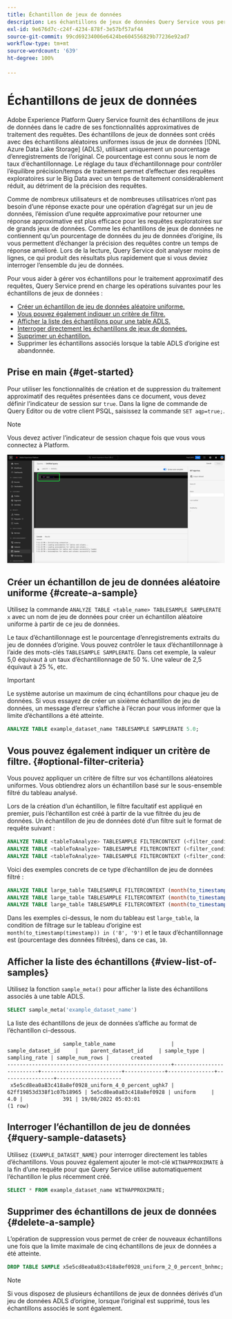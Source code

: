 ```yaml
---
title: Échantillon de jeux de données
description: Les échantillons de jeux de données Query Service vous permettent de mener des requêtes exploratoires sur le Big Data avec un temps de traitement considérablement réduit, mais au prix de la précision des requêtes. Ce guide fournit des informations sur la gestion de vos échantillons pour le traitement approximatif des requêtes.
exl-id: 9e676d7c-c24f-4234-878f-3e57bf57af44
source-git-commit: 99cd69234006e6424be604556829b77236e92ad7
workflow-type: tm+mt
source-wordcount: '639'
ht-degree: 100%

---
```


# Échantillons de jeux de données

Adobe Experience Platform Query Service fournit des échantillons de jeux de données dans le cadre de ses fonctionnalités approximatives de traitement des requêtes. Des échantillons de jeux de données sont créés avec des échantillons aléatoires uniformes issus de jeux de données [!DNL Azure Data Lake Storage] (ADLS), utilisant uniquement un pourcentage d’enregistrements de l’original. Ce pourcentage est connu sous le nom de taux d’échantillonnage. Le réglage du taux d’échantillonnage pour contrôler l’équilibre précision/temps de traitement permet d’effectuer des requêtes exploratoires sur le Big Data avec un temps de traitement considérablement réduit, au détriment de la précision des requêtes.

Comme de nombreux utilisateurs et de nombreuses utilisatrices n’ont pas besoin d’une réponse exacte pour une opération d’agrégat sur un jeu de données, l’émission d’une requête approximative pour retourner une réponse approximative est plus efficace pour les requêtes exploratoires sur de grands jeux de données. Comme les échantillons de jeux de données ne contiennent qu’un pourcentage de données du jeu de données d’origine, ils vous permettent d’échanger la précision des requêtes contre un temps de réponse amélioré. Lors de la lecture, Query Service doit analyser moins de lignes, ce qui produit des résultats plus rapidement que si vous deviez interroger l’ensemble du jeu de données.

Pour vous aider à gérer vos échantillons pour le traitement approximatif des requêtes, Query Service prend en charge les opérations suivantes pour les échantillons de jeux de données :

- [Créer un échantillon de jeu de données aléatoire uniforme.](#create-a-sample)
- [Vous pouvez également indiquer un critère de filtre.](##optional-filter-criteria)
- [Afficher la liste des échantillons pour une table ADLS.](#view-list-of-samples)
- [Interroger directement les échantillons de jeux de données.](#query-sample-datasets)
- [Supprimer un échantillon.](#delete-a-sample)
- Supprimer les échantillons associés lorsque la table ADLS d’origine est abandonnée.

## Prise en main {#get-started}

Pour utiliser les fonctionnalités de création et de suppression du traitement approximatif des requêtes présentées dans ce document, vous devez définir l’indicateur de session sur `true`. Dans la ligne de commande de Query Editor ou de votre client PSQL, saisissez la commande `SET aqp=true;`.

>[!NOTE]
>
>Vous devez activer l’indicateur de session chaque fois que vous vous connectez à Platform.

![L’éditeur de requêtes avec la commande SET aqp=true mise en surbrillance.](../images/essential-concepts/set-session-flag.png)

## Créer un échantillon de jeu de données aléatoire uniforme {#create-a-sample}

Utilisez la commande `ANALYZE TABLE <table_name> TABLESAMPLE SAMPLERATE x` avec un nom de jeu de données pour créer un échantillon aléatoire uniforme à partir de ce jeu de données.

Le taux d’échantillonnage est le pourcentage d’enregistrements extraits du jeu de données d’origine. Vous pouvez contrôler le taux d’échantillonnage à l’aide des mots-clés `TABLESAMPLE SAMPLERATE`. Dans cet exemple, la valeur 5,0 équivaut à un taux d’échantillonnage de 50 %. Une valeur de 2,5 équivaut à 25 %, etc.

>[!IMPORTANT]
>
>Le système autorise un maximum de cinq échantillons pour chaque jeu de données. Si vous essayez de créer un sixième échantillon de jeu de données, un message d’erreur s’affiche à l’écran pour vous informer que la limite d’échantillons a été atteinte.

```sql
ANALYZE TABLE example_dataset_name TABLESAMPLE SAMPLERATE 5.0;
```

## Vous pouvez également indiquer un critère de filtre. {#optional-filter-criteria}

Vous pouvez appliquer un critère de filtre sur vos échantillons aléatoires uniformes. Vous obtiendrez alors un échantillon basé sur le sous-ensemble filtré du tableau analysé.

Lors de la création d’un échantillon, le filtre facultatif est appliqué en premier, puis l’échantillon est créé à partir de la vue filtrée du jeu de données. Un échantillon de jeu de données doté d’un filtre suit le format de requête suivant :

```sql
ANALYZE TABLE <tableToAnalyze> TABLESAMPLE FILTERCONTEXT (<filter_condition>) SAMPLERATE X.Y;
ANALYZE TABLE <tableToAnalyze> TABLESAMPLE FILTERCONTEXT (<filter_condition_1> AND/OR <filter_condition_2>) SAMPLERATE X.Y;
ANALYZE TABLE <tableToAnalyze> TABLESAMPLE FILTERCONTEXT (<filter_condition_1> AND (<filter_condition_2> OR <filter_condition_3>)) SAMPLERATE X.Y;
```

Voici des exemples concrets de ce type d’échantillon de jeu de données filtré :

```sql
ANALYZE TABLE large_table TABLESAMPLE FILTERCONTEXT (month(to_timestamp(timestamp)) in ('8', '9')) SAMPLERATE 10;
ANALYZE TABLE large_table TABLESAMPLE FILTERCONTEXT (month(to_timestamp(timestamp)) in ('8', '9') AND product.name = "product1") SAMPLERATE 10;
ANALYZE TABLE large_table TABLESAMPLE FILTERCONTEXT (month(to_timestamp(timestamp)) in ('8', '9') AND (product.name = "product1" OR product.name = "product2")) SAMPLERATE 10;
```

Dans les exemples ci-dessus, le nom du tableau est `large_table`, la condition de filtrage sur le tableau d’origine est `month(to_timestamp(timestamp)) in ('8', '9')` et le taux d’échantillonnage est (pourcentage des données filtrées), dans ce cas, `10`.

## Afficher la liste des échantillons {#view-list-of-samples}

Utilisez la fonction `sample_meta()` pour afficher la liste des échantillons associés à une table ADLS.

```sql
SELECT sample_meta('example_dataset_name')
```

La liste des échantillons de jeux de données s’affiche au format de l’échantillon ci-dessous.

```shell
                  sample_table_name                  |    sample_dataset_id     |    parent_dataset_id     | sample_type | sampling_rate | sample_num_rows |       created      
-----------------------------------------------------+--------------------------+--------------------------+-------------+---------------+-----------------+---------------------
 x5e5cd8ea0a83c418a8ef0928_uniform_4_0_percent_ughk7 | 62ff19853d338f1c07b18965 | 5e5cd8ea0a83c418a8ef0928 | uniform     |           4.0 |             391 | 19/08/2022 05:03:01
(1 row)
```

## Interroger l’échantillon de jeu de données {#query-sample-datasets}

Utilisez `{EXAMPLE_DATASET_NAME}` pour interroger directement les tables d’échantillons. Vous pouvez également ajouter le mot-clé `WITHAPPROXIMATE` à la fin d’une requête pour que Query Service utilise automatiquement l’échantillon le plus récemment créé.

```sql
SELECT * FROM example_dataset_name WITHAPPROXIMATE;
```

## Supprimer des échantillons de jeux de données {#delete-a-sample}

L’opération de suppression vous permet de créer de nouveaux échantillons une fois que la limite maximale de cinq échantillons de jeux de données a été atteinte.

```sql
DROP TABLE SAMPLE x5e5cd8ea0a83c418a8ef0928_uniform_2_0_percent_bnhmc;
```

>[!NOTE]
>
>Si vous disposez de plusieurs échantillons de jeux de données dérivés d’un jeu de données ADLS d’origine, lorsque l’original est supprimé, tous les échantillons associés le sont également.
